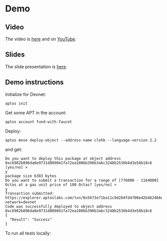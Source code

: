 # Demo

## Video

The video is [here]() and on [YouTube]().

## Slides

The slide presentation is [here]().

## Demo instructions

Initialize for Devnet:
```
aptos init
```

Get some APT in the account:
```
aptos account fund-with-faucet
```

Deploy:
```
aptos move deploy-object --address-name clohb --language-version 2.2
```
and get:
```
Do you want to deploy this package at object address 0xc6982b896da0e9731d809041fa72ea100bb396b3abc3248b2536b4d3e58b18c6 [yes/no] >
y
package size 6383 bytes
Do you want to submit a transaction for a range of [776000 - 1164000] Octas at a gas unit price of 100 Octas? [yes/no] >
y
Transaction submitted: https://explorer.aptoslabs.com/txn/0x5673e71ba11c9d204fd4700e42b462466e8f2bf6a4ab2dd7fcf10ed68f5897f2?network=devnet
Code was successfully deployed to object address 0xc6982b896da0e9731d809041fa72ea100bb396b3abc3248b2536b4d3e58b18c6
{
  "Result": "Success"
}
```

To run all tests locally:
```
```